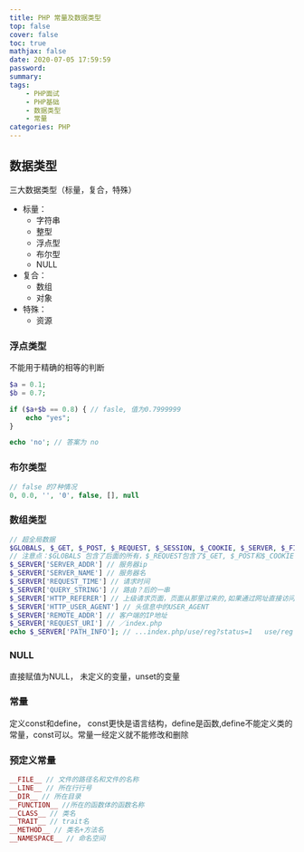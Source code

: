 ```yaml
---
title: PHP 常量及数据类型
top: false
cover: false
toc: true
mathjax: false
date: 2020-07-05 17:59:59
password:
summary:
tags: 
    - PHP面试
    - PHP基础
    - 数据类型
    - 常量
categories: PHP
---
```

## 数据类型
三大数据类型（标量，复合，特殊）
- 标量：
    - 字符串
    - 整型
    - 浮点型
    - 布尔型
    - NULL
- 复合：
    - 数组
    - 对象
- 特殊：
    - 资源

### 浮点类型

不能用于精确的相等的判断

```PHP
$a = 0.1;
$b = 0.7;

if ($a+$b == 0.8) { // fasle, 值为0.7999999
    echo "yes";
}

echo 'no'; // 答案为 no
```

### 布尔类型

```PHP
// false 的7种情况
0, 0.0, '', '0', false, [], null
```

### 数组类型

```PHP
// 超全局数据
$GLOBALS, $_GET, $_POST, $_REQUEST, $_SESSION, $_COOKIE, $_SERVER, $_FILES, $_ENV
// 注意点：$GLOBALS 包含了后面的所有，$_REQUEST包含了$_GET, $_POST和$_COOKIE,尽量少用$_REQUEST,安全性低.
$_SERVER['SERVER_ADDR'] // 服务器ip
$_SERVER['SERVER_NAME'] // 服务器名
$_SERVER['REQUEST_TIME'] // 请求时间
$_SERVER['QUERY_STRING'] // 路由？后的一串
$_SERVER['HTTP_REFERER'] // 上级请求页面，页面从那里过来的,如果通过网址直接访问就是空
$_SERVER['HTTP_USER_AGENT'] // 头信息中的USER_AGENT
$_SERVER['REMOTE_ADDR'] // 客户端的IP地址
$_SERVER['REQUEST_URI'] // ／index.php
echo $_SERVER['PATH_INFO']; // ...index.php/use/reg?status=1   use/reg
```

### NULL
直接赋值为NULL， 未定义的变量，unset的变量

### 常量
定义const和define， const更快是语言结构，define是函数,define不能定义类的常量，const可以。常量一经定义就不能修改和删除

### 预定义常量
```PHP
__FILE__ // 文件的路径名和文件的名称
__LINE__ // 所在行行号
__DIR__ // 所在目录
__FUNCTION__ //所在的函数体的函数名称
__CLASS__ // 类名
__TRAIT__ // trait名
__METHOD__ // 类名+方法名
__NAMESPACE__ // 命名空间
```